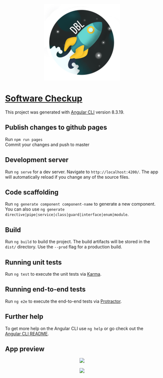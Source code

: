 <p align="center">
    <img width=250 src="https://github.com/Delivery-Booster-League/software-checkup/blob/master/src/assets/dbl-logo.png">
</p>  

# [Software Checkup](https://delivery-booster-league.github.io/software-checkup/)

This project was generated with [Angular CLI](https://github.com/angular/angular-cli) version 8.3.19.

## Publish changes to github pages

Run `npm run pages`  
Commit your changes and push to master


## Development server

Run `ng serve` for a dev server. Navigate to `http://localhost:4200/`. The app will automatically reload if you change any of the source files.

## Code scaffolding

Run `ng generate component component-name` to generate a new component. You can also use `ng generate directive|pipe|service|class|guard|interface|enum|module`.

## Build

Run `ng build` to build the project. The build artifacts will be stored in the `dist/` directory. Use the `--prod` flag for a production build.

## Running unit tests

Run `ng test` to execute the unit tests via [Karma](https://karma-runner.github.io).

## Running end-to-end tests

Run `ng e2e` to execute the end-to-end tests via [Protractor](http://www.protractortest.org/).

## Further help

To get more help on the Angular CLI use `ng help` or go check out the [Angular CLI README](https://github.com/angular/angular-cli/blob/master/README.md).

## App preview

<p align="center">
    <img src="https://i.imgur.com/McPBonx.png">
</p>  

<p align="center">
    <img src="https://media.giphy.com/media/3o6MbaYjCiZbA9RRza/giphy.gif">
</p>
